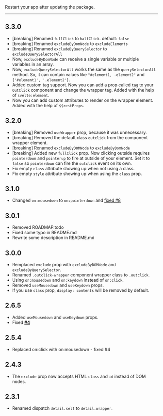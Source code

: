 Restart your app after updating the package.

---

## 3.3.0

- [breaking] Renamed `fullClick` to `halfClick`. default: `false`
- [breaking] Renamed `excludeByDomNode` to `excludeElements`
- [breaking] Renamed `excludeByQuerySelector` to `excludeQuerySelectorAll`
- Now, `excludeByDomNode` can receive a single variable or multiple variables in an array.
- Now, `excludeQuerySelectorAll` works the same as the `querySelectorAll` method. So, it can contain values like `"#element1, .element2"` and `['#element1', '.element2']`.
- Added custom tag support. Now you can add a prop called `tag` to your `OutClick` component and change the wrapper tag. Added with the help of `svelte:element`.
- Now you can add custom attributes to render on the wrapper element. Added with the help of `$$restProps`.

## 3.2.0

- [breaking] Removed `useWrapper` prop, because it was unnecessary.
- [breaking] Removed the default class `outclick` from the component wrapper element.
- [breaking] Renamed `excludeByDOMNode` to `excludeByDomNode`
- [breaking] Added new `fullClick` prop. Now clicking outside requires `pointerdown` and `pointerup` to fire at outside of your element. Set it to `false` so `pointerdown` can fire the `outclick` event on its own.
- Fix empty `class` attribute showing up when not using a class.
- Fix empty `style` attribute showing up when using the `class` prop.

## 3.1.0

- Changed `on:mousedown` to `on:pointerdown` and [fixed #8](https://github.com/babakfp/svelte-outclick/issues/6)

## 3.0.1

- Removed ROADMAP.todo
- Fixed some typo in README.md
- Rewrite some description in README.md

## 3.0.0

- Remplaced `exclude` prop with `excludeByDOMNode` and `excludeByQuerySelector`.
- Renamed `.outclick-wrapper` component wrapper class to `.outclick`.
- Using `on:mousedown` and `on:keydown` instead of `on:click`.
- Removed `useMousedown` and `useKeydown` props.
- If you use `class` prop, `display: contents` will be removed by default.

## 2.6.5

- Added `useMousedown` and `useKeydown` props.
- Fixed [**#4**](https://github.com/babakfp/svelte-outclick/issues/4)

## 2.5.4

- Replaced on:click with on:mousedown - fixed #4

## 2.4.3

- The `exclude` prop now accepts HTML `class` and `id` instead of DOM nodes.

## 2.3.1

- Renamed dispatch `detail.self` to `detail.wrapper`.
